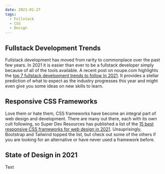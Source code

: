 ```yaml
---
date: 2021-01-27
tags:
  - Fullstack
  - CSS
  - Design
---
```

## Fullstack Development Trends

Fullstack development has moved from rarity to commonplace over the past few years. In 2021 it is easier than ever to be a fullstack developer simply because of all of the tools available. A recent post on noupe.com highlights the [top 7 fullstack development trends to follow In 2021](https://www.noupe.com/development/fullstack-development-trends-to-follow-in-2021.html). It provides a stellar prediction of what to expect as the industry progresses this year and might even give you some ideas on new skills to learn.

## Responsive CSS Frameworks

Love them or hate them, CSS frameworks have become an integral part of web design and development. There are many out there, each with its own cult following, so Super Dev Resources has published a list of the [15 best responsive CSS frameworks for web design in 2021](https://superdevresources.com/responsive-css-frameworks/). Unsuprisingly, Bootstrap and Tailwind topped the list, but check out some of the others if you are looking for an alternative or have never used a framework before.

## State of Design in 2021

Text